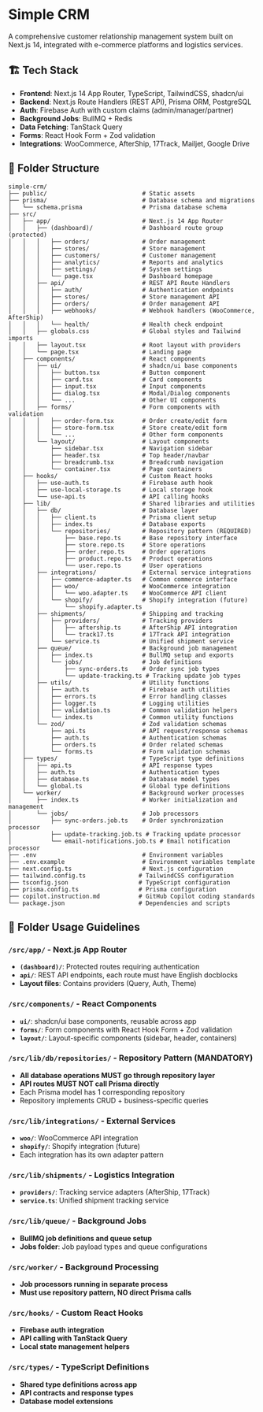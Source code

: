 # Simple CRM

A comprehensive customer relationship management system built on Next.js 14, integrated with e-commerce platforms and logistics services.

## 🏗️ Tech Stack

- **Frontend**: Next.js 14 App Router, TypeScript, TailwindCSS, shadcn/ui
- **Backend**: Next.js Route Handlers (REST API), Prisma ORM, PostgreSQL
- **Auth**: Firebase Auth with custom claims (admin/manager/partner)
- **Background Jobs**: BullMQ + Redis
- **Data Fetching**: TanStack Query
- **Forms**: React Hook Form + Zod validation
- **Integrations**: WooCommerce, AfterShip, 17Track, Mailjet, Google Drive

## 📁 Folder Structure

```
simple-crm/
├── public/                           # Static assets
├── prisma/                           # Database schema and migrations
│   └── schema.prisma                 # Prisma database schema
├── src/
│   ├── app/                          # Next.js 14 App Router
│   │   ├── (dashboard)/              # Dashboard route group (protected)
│   │   │   ├── orders/               # Order management
│   │   │   ├── stores/               # Store management
│   │   │   ├── customers/            # Customer management
│   │   │   ├── analytics/            # Reports and analytics
│   │   │   ├── settings/             # System settings
│   │   │   └── page.tsx              # Dashboard homepage
│   │   ├── api/                      # REST API Route Handlers
│   │   │   ├── auth/                 # Authentication endpoints
│   │   │   ├── stores/               # Store management API
│   │   │   ├── orders/               # Order management API
│   │   │   ├── webhooks/             # Webhook handlers (WooCommerce, AfterShip)
│   │   │   └── health/               # Health check endpoint
│   │   ├── globals.css               # Global styles and Tailwind imports
│   │   ├── layout.tsx                # Root layout with providers
│   │   └── page.tsx                  # Landing page
│   ├── components/                   # React components
│   │   ├── ui/                       # shadcn/ui base components
│   │   │   ├── button.tsx            # Button component
│   │   │   ├── card.tsx              # Card components
│   │   │   ├── input.tsx             # Input components
│   │   │   ├── dialog.tsx            # Modal/Dialog components
│   │   │   └── ...                   # Other UI components
│   │   ├── forms/                    # Form components with validation
│   │   │   ├── order-form.tsx        # Order create/edit form
│   │   │   ├── store-form.tsx        # Store create/edit form
│   │   │   └── ...                   # Other form components
│   │   └── layout/                   # Layout components
│   │       ├── sidebar.tsx           # Navigation sidebar
│   │       ├── header.tsx            # Top header/navbar
│   │       ├── breadcrumb.tsx        # Breadcrumb navigation
│   │       └── container.tsx         # Page containers
│   ├── hooks/                        # Custom React hooks
│   │   ├── use-auth.ts               # Firebase auth hook
│   │   ├── use-local-storage.ts      # Local storage hook
│   │   └── use-api.ts                # API calling hooks
│   ├── lib/                          # Shared libraries and utilities
│   │   ├── db/                       # Database layer
│   │   │   ├── client.ts             # Prisma client setup
│   │   │   ├── index.ts              # Database exports
│   │   │   └── repositories/         # Repository pattern (REQUIRED)
│   │   │       ├── base.repo.ts      # Base repository interface
│   │   │       ├── store.repo.ts     # Store operations
│   │   │       ├── order.repo.ts     # Order operations
│   │   │       ├── product.repo.ts   # Product operations
│   │   │       └── user.repo.ts      # User operations
│   │   ├── integrations/             # External service integrations
│   │   │   ├── commerce-adapter.ts   # Common commerce interface
│   │   │   ├── woo/                  # WooCommerce integration
│   │   │   │   └── woo.adapter.ts    # WooCommerce API client
│   │   │   └── shopify/              # Shopify integration (future)
│   │   │       └── shopify.adapter.ts
│   │   ├── shipments/                # Shipping and tracking
│   │   │   ├── providers/            # Tracking providers
│   │   │   │   ├── aftership.ts      # AfterShip API integration
│   │   │   │   └── track17.ts        # 17Track API integration
│   │   │   └── service.ts            # Unified shipment service
│   │   ├── queue/                    # Background job management
│   │   │   ├── index.ts              # BullMQ setup and exports
│   │   │   └── jobs/                 # Job definitions
│   │   │       ├── sync-orders.ts    # Order sync job types
│   │   │       └── update-tracking.ts # Tracking update job types
│   │   ├── utils/                    # Utility functions
│   │   │   ├── auth.ts               # Firebase auth utilities
│   │   │   ├── errors.ts             # Error handling classes
│   │   │   ├── logger.ts             # Logging utilities
│   │   │   ├── validation.ts         # Common validation helpers
│   │   │   └── index.ts              # Common utility functions
│   │   └── zod/                      # Zod validation schemas
│   │       ├── api.ts                # API request/response schemas
│   │       ├── auth.ts               # Authentication schemas
│   │       ├── orders.ts             # Order related schemas
│   │       └── forms.ts              # Form validation schemas
│   ├── types/                        # TypeScript type definitions
│   │   ├── api.ts                    # API response types
│   │   ├── auth.ts                   # Authentication types
│   │   ├── database.ts               # Database model types
│   │   └── global.ts                 # Global type definitions
│   └── worker/                       # Background worker processes
│       ├── index.ts                  # Worker initialization and management
│       └── jobs/                     # Job processors
│           ├── sync-orders.job.ts    # Order synchronization processor
│           ├── update-tracking.job.ts # Tracking update processor
│           └── email-notifications.job.ts # Email notification processor
├── .env                              # Environment variables
├── .env.example                      # Environment variables template
├── next.config.ts                    # Next.js configuration
├── tailwind.config.ts               # TailwindCSS configuration
├── tsconfig.json                    # TypeScript configuration
├── prisma.config.ts                 # Prisma configuration
├── copilot.instruction.md           # GitHub Copilot coding standards
└── package.json                     # Dependencies and scripts
```

## 🎯 Folder Usage Guidelines

### `/src/app/` - Next.js App Router
- **`(dashboard)/`**: Protected routes requiring authentication
- **`api/`**: REST API endpoints, each route must have English docblocks
- **Layout files**: Contains providers (Query, Auth, Theme)

### `/src/components/` - React Components
- **`ui/`**: shadcn/ui base components, reusable across app
- **`forms/`**: Form components with React Hook Form + Zod validation
- **`layout/`**: Layout-specific components (sidebar, header, containers)

### `/src/lib/db/repositories/` - Repository Pattern (MANDATORY)
- **All database operations MUST go through repository layer**
- **API routes MUST NOT call Prisma directly**
- Each Prisma model has 1 corresponding repository
- Repository implements CRUD + business-specific queries

### `/src/lib/integrations/` - External Services
- **`woo/`**: WooCommerce API integration
- **`shopify/`**: Shopify integration (future)
- Each integration has its own adapter pattern

### `/src/lib/shipments/` - Logistics Integration
- **`providers/`**: Tracking service adapters (AfterShip, 17Track)
- **`service.ts`**: Unified shipment tracking service

### `/src/lib/queue/` - Background Jobs
- **BullMQ job definitions and queue setup**
- **Jobs folder**: Job payload types and queue configurations

### `/src/worker/` - Background Processing
- **Job processors running in separate process**
- **Must use repository pattern, NO direct Prisma calls**

### `/src/hooks/` - Custom React Hooks
- **Firebase auth integration**
- **API calling with TanStack Query**
- **Local state management helpers**

### `/src/types/` - TypeScript Definitions
- **Shared type definitions across app**
- **API contracts and response types**
- **Database model extensions**

